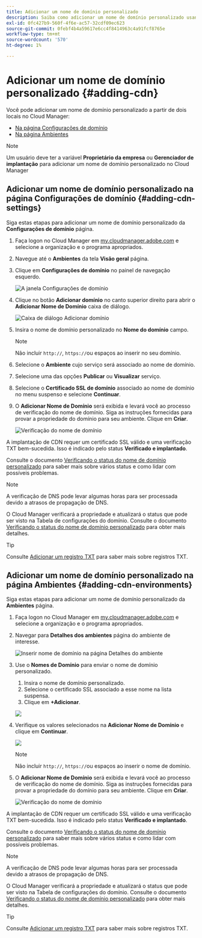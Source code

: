 ```yaml
---
title: Adicionar um nome de domínio personalizado
description: Saiba como adicionar um nome de domínio personalizado usando o Cloud Manager.
exl-id: 0fc427b9-560f-4f6e-ac57-32cdf09ec623
source-git-commit: 0febf4b4a59617e6cc4f8414963c4a91fcf8765e
workflow-type: tm+mt
source-wordcount: '570'
ht-degree: 1%

---
```


# Adicionar um nome de domínio personalizado {#adding-cdn}

Você pode adicionar um nome de domínio personalizado a partir de dois locais no Cloud Manager:

* [Na página Configurações de domínio](#adding-cdn-settings)
* [Na página Ambientes](#adding-cdn-environments)

>[!NOTE]
>
>Um usuário deve ter a variável **Proprietário da empresa** ou **Gerenciador de implantação** para adicionar um nome de domínio personalizado no Cloud Manager

## Adicionar um nome de domínio personalizado na página Configurações de domínio {#adding-cdn-settings}

Siga estas etapas para adicionar um nome de domínio personalizado da **Configurações de domínio** página.

1. Faça logon no Cloud Manager em [my.cloudmanager.adobe.com](https://my.cloudmanager.adobe.com/) e selecione a organização e o programa apropriados.

1. Navegue até o **Ambientes** da tela **Visão geral** página.

1. Clique em **Configurações de domínio** no painel de navegação esquerdo.

   ![A janela Configurações de domínio](/help/implementing/cloud-manager/assets/cdn/cdn-create.png)

1. Clique no botão **Adicionar domínio** no canto superior direito para abrir o **Adicionar Nome de Domínio** caixa de diálogo.

   ![Caixa de diálogo Adicionar domínio](/help/implementing/cloud-manager/assets/cdn/add-cdn1.png)

1. Insira o nome de domínio personalizado no **Nome do domínio** campo.

   >[!NOTE]
   >
   >Não incluir `http://`, `https://`ou espaços ao inserir no seu domínio.

1. Selecione o **Ambiente** cujo serviço será associado ao nome de domínio.

1. Selecione uma das opções **Publicar** ou **Visualizar** serviço.

1. Selecione o **Certificado SSL de domínio** associado ao nome de domínio no menu suspenso e selecione **Continuar**.

1. O **Adicionar Nome de Domínio** será exibida e levará você ao processo de verificação do nome de domínio. Siga as instruções fornecidas para provar a propriedade do domínio para seu ambiente. Clique em **Criar**.

   ![Verificação do nome de domínio](/help/implementing/cloud-manager/assets/cdn/cdn-create6.png)

A implantação de CDN requer um certificado SSL válido e uma verificação TXT bem-sucedida. Isso é indicado pelo status **Verificado e implantado**.

Consulte o documento [Verificando o status do nome de domínio personalizado](/help/implementing/cloud-manager/custom-domain-names/check-domain-name-status.md) para saber mais sobre vários status e como lidar com possíveis problemas.

>[!NOTE]
>
>A verificação de DNS pode levar algumas horas para ser processada devido a atrasos de propagação de DNS.
>
>O Cloud Manager verificará a propriedade e atualizará o status que pode ser visto na Tabela de configurações do domínio. Consulte o documento [Verificando o status do nome de domínio personalizado](/help/implementing/cloud-manager/custom-domain-names/check-domain-name-status.md) para obter mais detalhes.

>[!TIP]
>
>Consulte [Adicionar um registro TXT](/help/implementing/cloud-manager/custom-domain-names/add-text-record.md) para saber mais sobre registros TXT.

## Adicionar um nome de domínio personalizado na página Ambientes {#adding-cdn-environments}

Siga estas etapas para adicionar um nome de domínio personalizado da **Ambientes** página.

1. Faça logon no Cloud Manager em [my.cloudmanager.adobe.com](https://my.cloudmanager.adobe.com/) e selecione a organização e o programa apropriados.

1. Navegar para **Detalhes dos ambientes** página do ambiente de interesse.

   ![Inserir nome de domínio na página Detalhes do ambiente](/help/implementing/cloud-manager/assets/cdn/cdn-create4.png)

1. Use o **Nomes de Domínio** para enviar o nome de domínio personalizado.

   1. Insira o nome de domínio personalizado.
   1. Selecione o certificado SSL associado a esse nome na lista suspensa.
   1. Clique em **+Adicionar**.

   ![](/help/implementing/cloud-manager/assets/cdn/cdn-create3.png)

1. Verifique os valores selecionados na **Adicionar Nome de Domínio** e clique em **Continuar**.

   ![](/help/implementing/cloud-manager/assets/cdn/cdn-create5.png)

   >[!NOTE]
   >
   >Não incluir `http://`, `https://`ou espaços ao inserir o nome de domínio.

1. O **Adicionar Nome de Domínio** será exibida e levará você ao processo de verificação do nome de domínio. Siga as instruções fornecidas para provar a propriedade do domínio para seu ambiente. Clique em **Criar**.

   ![Verificação do nome de domínio](/help/implementing/cloud-manager/assets/cdn/cdn-create6.png)

A implantação de CDN requer um certificado SSL válido e uma verificação TXT bem-sucedida. Isso é indicado pelo status **Verificado e implantado**.

Consulte o documento [Verificando o status do nome de domínio personalizado](/help/implementing/cloud-manager/custom-domain-names/check-domain-name-status.md) para saber mais sobre vários status e como lidar com possíveis problemas.

>[!NOTE]
>
>A verificação de DNS pode levar algumas horas para ser processada devido a atrasos de propagação de DNS.
>
>O Cloud Manager verificará a propriedade e atualizará o status que pode ser visto na Tabela de configurações do domínio. Consulte o documento [Verificando o status do nome de domínio personalizado](/help/implementing/cloud-manager/custom-domain-names/check-domain-name-status.md) para obter mais detalhes.

>[!TIP]
>
>Consulte [Adicionar um registro TXT](/help/implementing/cloud-manager/custom-domain-names/add-text-record.md) para saber mais sobre registros TXT.
